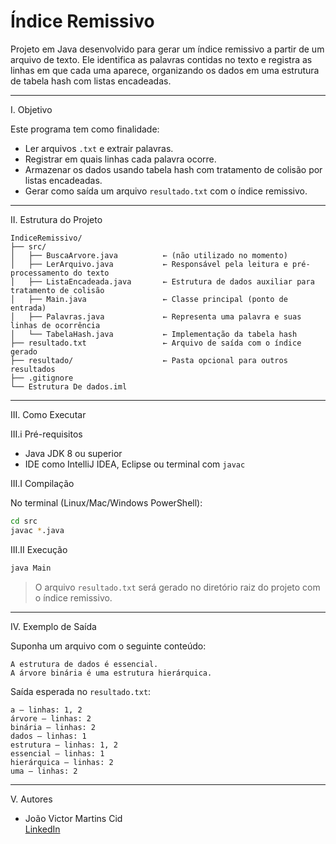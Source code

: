# Índice Remissivo

Projeto em Java desenvolvido para gerar um índice remissivo a partir de um arquivo de texto. Ele identifica as palavras contidas no texto e registra as linhas em que cada uma aparece, organizando os dados em uma estrutura de tabela hash com listas encadeadas.

---

I. Objetivo

Este programa tem como finalidade:
- Ler arquivos `.txt` e extrair palavras.
- Registrar em quais linhas cada palavra ocorre.
- Armazenar os dados usando tabela hash com tratamento de colisão por listas encadeadas.
- Gerar como saída um arquivo `resultado.txt` com o índice remissivo.

---

II. Estrutura do Projeto

```
IndiceRemissivo/
├── src/
│   ├── BuscaArvore.java          ← (não utilizado no momento)
│   ├── LerArquivo.java           ← Responsável pela leitura e pré-processamento do texto
│   ├── ListaEncadeada.java       ← Estrutura de dados auxiliar para tratamento de colisão
│   ├── Main.java                 ← Classe principal (ponto de entrada)
│   ├── Palavras.java             ← Representa uma palavra e suas linhas de ocorrência
│   └── TabelaHash.java           ← Implementação da tabela hash
├── resultado.txt                 ← Arquivo de saída com o índice gerado
├── resultado/                    ← Pasta opcional para outros resultados
├── .gitignore
└── Estrutura De dados.iml
```

---

III. Como Executar

III.i Pré-requisitos

- Java JDK 8 ou superior
- IDE como IntelliJ IDEA, Eclipse ou terminal com `javac`

III.I Compilação

No terminal (Linux/Mac/Windows PowerShell):

```bash
cd src
javac *.java
```

III.II Execução

```bash
java Main
```

> O arquivo `resultado.txt` será gerado no diretório raiz do projeto com o índice remissivo.

---

IV. Exemplo de Saída

Suponha um arquivo com o seguinte conteúdo:

```
A estrutura de dados é essencial.
A árvore binária é uma estrutura hierárquica.
```

Saída esperada no `resultado.txt`:

```
a – linhas: 1, 2  
árvore – linhas: 2  
binária – linhas: 2  
dados – linhas: 1  
estrutura – linhas: 1, 2  
essencial – linhas: 1  
hierárquica – linhas: 2  
uma – linhas: 2  
```

---

V. Autores

- João Victor Martins Cid  
[LinkedIn](https://www.linkedin.com/in/jvcid/)


